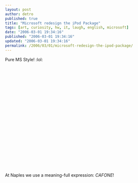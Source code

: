 ```yaml
---
layout: post
author: detro
published: true
title: "Microsoft redesign the iPod Package"
tags: [art, curiosity, hw, it, laugh, english, microsoft]
date: "2006-03-01 19:34:16"
published: "2006-03-01 19:34:16"
updated: "2006-03-01 19:34:16"
permalink: /2006/03/01/microsoft-redesign-the-ipod-package/
---
```


Pure MS Style!
:lol:
<object width="425" height="350"><param name="movie" value="http://www.youtube.com/v/UADizYtTrAI"></param><embed src="http://www.youtube.com/v/UADizYtTrAI" type="application/x-shockwave-flash" width="425" height="350"></embed></object>

At Naples we use a meaning-full expression: <em>CAFONE</em>!
